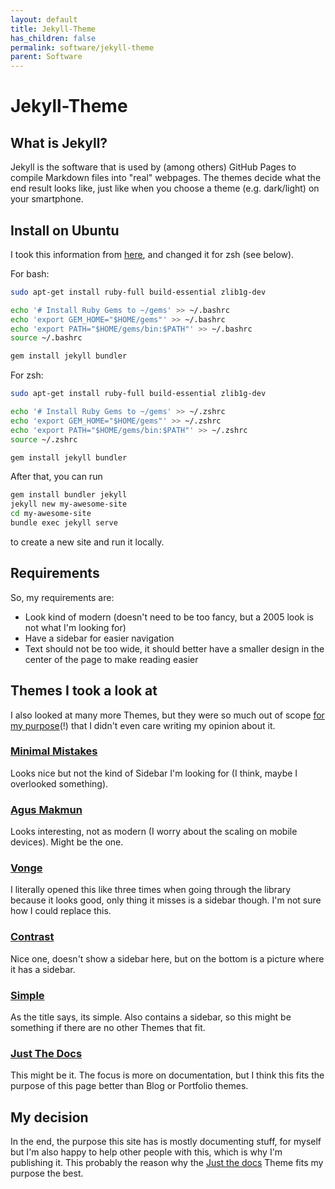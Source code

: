 ```yaml
---
layout: default
title: Jekyll-Theme
has_children: false
permalink: software/jekyll-theme
parent: Software
---
```


# Jekyll-Theme

## What is Jekyll?

Jekyll is the software that is used by (among others) GitHub Pages to compile Markdown files into "real" webpages.
The themes decide what the end result looks like, just like when you choose a theme (e.g. dark/light) on your smartphone.

## Install on Ubuntu

I took this information from [here](https://jekyllrb.com/docs/installation/ubuntu/), and changed it for zsh (see below).

For bash:

```bash
sudo apt-get install ruby-full build-essential zlib1g-dev

echo '# Install Ruby Gems to ~/gems' >> ~/.bashrc
echo 'export GEM_HOME="$HOME/gems"' >> ~/.bashrc
echo 'export PATH="$HOME/gems/bin:$PATH"' >> ~/.bashrc
source ~/.bashrc

gem install jekyll bundler
```

For zsh:

```zsh
sudo apt-get install ruby-full build-essential zlib1g-dev

echo '# Install Ruby Gems to ~/gems' >> ~/.zshrc
echo 'export GEM_HOME="$HOME/gems"' >> ~/.zshrc
echo 'export PATH="$HOME/gems/bin:$PATH"' >> ~/.zshrc
source ~/.zshrc

gem install jekyll bundler
```

After that, you can run

```zsh
gem install bundler jekyll
jekyll new my-awesome-site
cd my-awesome-site
bundle exec jekyll serve
```

to create a new site and run it locally.

## Requirements

So, my requirements are:

- Look kind of modern (doesn't need to be too fancy, but a 2005 look is not what I'm looking for)
- Have a sidebar for easier navigation
- Text should not be too wide, it should better have a smaller design in the center of the page to make reading easier

## Themes I took a look at

I also looked at many more Themes, but they were so much out of scope <ins>for my purpose</ins>(!) that I didn't even care writing my opinion about it.

### [Minimal Mistakes](https://jekyllthemes.io/theme/minimal-mistakes)

Looks nice but not the kind of Sidebar I'm looking for (I think, maybe I overlooked something).

### [Agus Makmun](https://jekyllthemes.io/theme/agusmakmun-github-io)

Looks interesting, not as modern (I worry about the scaling on mobile devices).
Might be the one.

### [Vonge](https://jekyllthemes.io/theme/vonge)

I literally opened this like three times when going through the library because it looks good, only thing it misses is a sidebar though.
I'm not sure how I could replace this.

### [Contrast](https://jekyllthemes.io/theme/contrast)

Nice one, doesn't show a sidebar here, but on the bottom is a picture where it has a sidebar.

### [Simple](https://jekyllthemes.io/theme/jekyll-simple)

As the title says, its simple.
Also contains a sidebar, so this might be something if there are no other Themes that fit.

### [Just The Docs](https://jekyllthemes.io/theme/just-the-docs)

This might be it.
The focus is more on documentation, but I think this fits the purpose of this page better than Blog or Portfolio themes.

## My decision

In the end, the purpose this site has is mostly documenting stuff, for myself but I'm also happy to help other people with this, which is why I'm publishing it.
This probably the reason why the [Just the docs](#just-the-docshttpsjekyllthemesiothemejust-the-docs) Theme fits my purpose the best.
